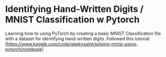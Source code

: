 # Identifying Hand-Written Digits / MNIST Classification w Pytorch

Learning how to using PyTorch by creating a basic MNIST Classification file with a dataset for identifying hand-written digits.
Followed this tutorial: [https://www.kaggle.com/code/geekysaint/solving-mnist-using-pytorch/notebook]
